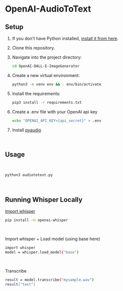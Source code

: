 # OpenAI-AudioToText

## Setup

1. If you don’t have Python installed, [install it from here](https://www.python.org/downloads/).

2. Clone this repository.

3. Navigate into the project directory:

   ```bash
   cd OpenAI-DALL-E-ImageGenerator
   ```

4. Create a new virtual environment:

   ```bash
   python3 -m venv env && . env/bin/activate
   ```

5. Install the requirements:

   ```bash
   pip3 install -r requirements.txt
   ```

6. Create a .env file with your OpenAI api key
   ```bash
   echo "OPENAI_API_KEY={api_secret}" > .env 
   ```
7. Install [pyaudio](https://pypi.org/project/PyAudio/#:~:text=INSTALLATION)


<br />


## Usage

<br />

```bash
python3 audiototext.py
```

<br />

## Running Whisper Locally

[Import whisper](https://analyzingalpha.com/openai-whisper-python-tutorial)
```sh
pip install -U openai-whisper
```

<br>

Import whisper + Load model (using base here)
```sh
import whisper
model = whisper.load_model("base")
```

<br>

Transcribe
```sh
result = model.transcribe("mysample.wav")
result["text"]
```
